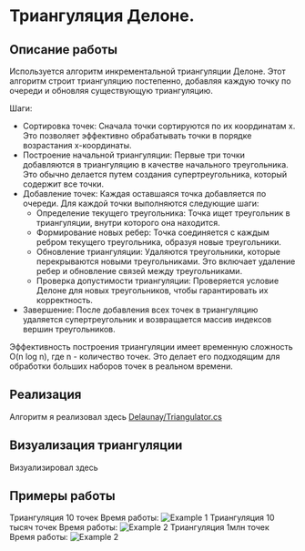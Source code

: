 #  Триангуляция Делоне.

## Описание работы
Используется алгоритм инкрементальной триангуляции Делоне. Этот алгоритм строит триангуляцию постепенно, добавляя каждую точку по очереди и обновляя существующую триангуляцию.

Шаги:
* Сортировка точек: Сначала точки сортируются по их координатам x. Это позволяет эффективно обрабатывать точки в порядке возрастания x-координаты.
* Построение начальной триангуляции: Первые три точки добавляются в триангуляцию в качестве начального треугольника. Это обычно делается путем создания супертреугольника, который содержит все точки.
* Добавление точек: Каждая оставшаяся точка добавляется по очереди. Для каждой точки выполняются следующие шаги:
  * Определение текущего треугольника: Точка ищет треугольник в триангуляции, внутри которого она находится.
  * Формирование новых ребер: Точка соединяется с каждым ребром текущего треугольника, образуя новые треугольники.
  * Обновление триангуляции: Удаляются треугольники, которые перекрываются новыми треугольниками. Это включает удаление ребер и обновление связей между треугольниками.
  * Проверка допустимости триангуляции: Проверяется условие Делоне для новых треугольников, чтобы гарантировать их корректность.
* Завершение: После добавления всех точек в триангуляцию удаляется супертреугольник и возвращается массив индексов вершин треугольников.

Эффективность построения триангуляции имеет временную сложность O(n log n), где n - количество точек. Это делает его подходящим для обработки больших наборов точек в реальном времени.

## Реализация
Алгоритм я реализовал здесь
[Delaunay/Triangulator.cs](https://github.com/Focus1337/DelaunaySolver/blob/main/Delaunay/Triangulator.cs)

## Визуализация триангуляции
Визуализировал здесь

## Примеры работы
Триангуляция 10 точек 
Время работы:
![Example 1](Renders/Example.png "Title")
Триангуляция 10 тысяч точек
Время работы:
![Example 2](Renders/Million%20points.png "Title")
Триангуляция 1млн точек
Время работы:
![Example 2](Renders/Million%20points.png "Title")


